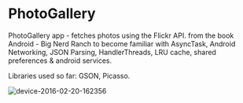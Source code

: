 # PhotoGallery
PhotoGallery app - fetches photos using the Flickr API.  from the book Android - Big Nerd Ranch to become familiar with AsyncTask, Android Networking, JSON Parsing, HandlerThreads, LRU cache, shared preferences & android services. 

Libraries used so far: GSON, Picasso.


![device-2016-02-20-162356](https://cloud.githubusercontent.com/assets/17349825/13195511/97a57e26-d7cd-11e5-9d59-c748038d8301.png)



